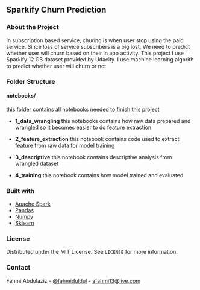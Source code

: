 ## Sparkify Churn Prediction

### About the Project

In subscription based service, churing is when user stop using the paid service. Since loss of service subscribers is a big lost, We need to predict whether user will churn based on their in app activity. This project I use Sparkify 12 GB dataset provided by Udacity. I use machine learning algorith to predict whether user will churn or not

### Folder Structure

#### notebooks/

this folder contains all notebooks needed to finish this project

- **1_data_wrangling**
this notebooks contains how raw data prepared and wrangled so it becomes easier to do feature extraction

- **2_feature_extraction**
this notebook contains code used to extract feature from raw data for model training

- **3_descriptive**
this notebook contains descriptive analysis from wrangled dataset

- **4_training**
this notebook contains how model trained and evaluated

### Built with
- [Apache Spark](https://spark.apache.org/)
- [Pandas](https://pandas.pydata.org/)
- [Numpy](https://numpy.org/)
- [Sklearn](https://scikit-learn.org/)

### License

Distributed under the MIT License. See `LICENSE` for more information.

### Contact

Fahmi Abdulaziz - [@fahmiduldul](https://twitter.com/fahmiduldul) - afahmi13@live.com